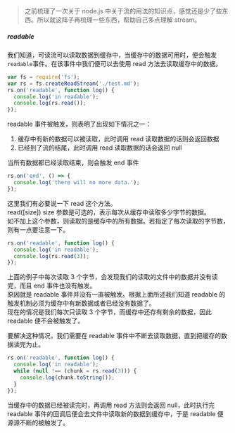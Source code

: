 > 之前梳理了一次关于 node.js 中关于流的用法的知识点，感觉还是少了些东西。所以就这阵子再梳理一些东西，帮助自己多点理解 stream。

##### readable

我们知道，可读流可以读取数据到缓存中，当缓存中的数据可用时，便会触发`readable`事件。在该事件中我们便可以去使用 read 方法去读取缓存中的数据。

```javascript
var fs = require('fs');
var rs = fs.createReadStream('./test.md');
rs.on('readable', function log() {
  console.log('in readable');
  console.log(rs.read());
});
```

readable 事件被触发，则表明了出现如下情况之一：

1. 缓存中有新的数据可以被读取，此时调用 read 读取数据的话则会返回数据
2. 已经到了流的结尾，此时调用 read 读取数据的话会返回 null

当所有数据都已经读取结束，则会触发 end 事件

```javascript
rs.on('end', () => {
  console.log('there will no more data.');
});
```

这里我们有必要说一下 read 这个方法。  
read([size]) size 参数是可选的，表示每次从缓存中读取多少字节的数据。  
如不加上这个参数，则读取的是缓存中的所有数据。若指定了每次读取的字节数，则有一点要注意一下。

```javascript
rs.on('readable', function log() {
  console.log('in readable');
  console.log(rs.read(3));
});
```

上面的例子中每次读取 3 个字节，会发现我们的读取的文件中的数据并没有读完，而且 end 事件也没有触发。  
原因就是 readable 事件并没有一直被触发。根据上面所述我们知道 readable 的触发机制必须为缓存中有新数据或者已经没有数据了。  
现在的情况是我们每次只读取 3 个字节，而缓存中还存有剩余的数据，因此 readable 便不会被触发了。

要解决这种情况，我们需要在 readable 事件中不断去读取数据，直到把缓存的数据读完为止。

```javascript
rs.on('readable', function log() {
  console.log('in readable');
  while (null !== (chunk = rs.read(3))) {
    console.log(chunk.toString());
  }
});
```

当缓存中的数据已经被读完时，再调用 read 方法则会返回 null，此时执行完 readable 事件的回调后便会去文件中读取新的数据到缓存中，于是 readable 便源源不断的被触发了。

